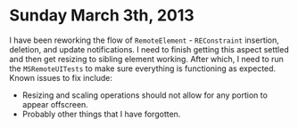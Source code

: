 Sunday March  3th, 2013
=======================

I have been reworking the flow of `RemoteElement` - `REConstraint` insertion, deletion, and update notifications.
I need to finish getting this aspect settled and then get resizing to sibling element working. After which, I need to run the
`MSRemoteUITests` to make sure everything is functioning as expected. Known issues to fix include:

* Resizing and scaling operations should not allow for any portion to appear offscreen.
* Probably other things that I have forgotten.
